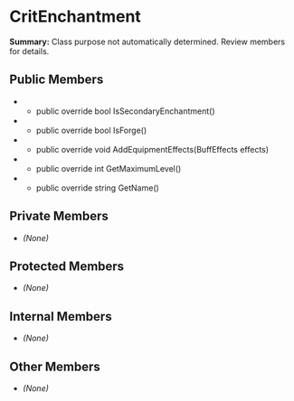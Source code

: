 # CritEnchantment

**Summary:** Class purpose not automatically determined. Review members for details.

## Public Members
- - public override bool IsSecondaryEnchantment()
- - public override bool IsForge()
- - public override void AddEquipmentEffects(BuffEffects effects)
- - public override int GetMaximumLevel()
- - public override string GetName()

## Private Members
- *(None)*

## Protected Members
- *(None)*

## Internal Members
- *(None)*

## Other Members
- *(None)*
